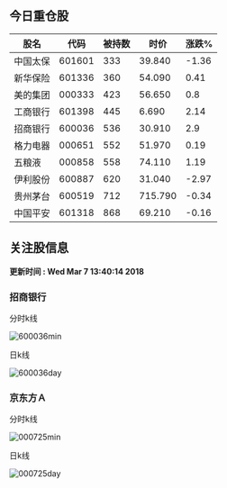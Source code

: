 
## 今日重仓股 

|股名|代码|被持数|时价|涨跌%|
|---|---|---|---|---|
|中国太保|601601|333|39.840|-1.36|
|新华保险|601336|360|54.090|0.41|
|美的集团|000333|423|56.650|0.8|
|工商银行|601398|445|6.690|2.14|
|招商银行|600036|536|30.910|2.9|
|格力电器|000651|552|51.970|0.19|
|五粮液|000858|558|74.110|1.19|
|伊利股份|600887|620|31.040|-2.97|
|贵州茅台|600519|712|715.790|-0.34|
|中国平安|601318|868|69.210|-0.16|

## 关注股信息
**更新时间 : Wed Mar  7 13:40:14 2018**
### 招商银行 
分时k线

![600036min](http://image.sinajs.cn/newchart/min/n/sh600036.gif)

日k线

![600036day](http://image.sinajs.cn/newchart/daily/n/sh600036.gif)

### 京东方Ａ 
分时k线

![000725min](http://image.sinajs.cn/newchart/min/n/sz000725.gif)

日k线

![000725day](http://image.sinajs.cn/newchart/daily/n/sz000725.gif)
